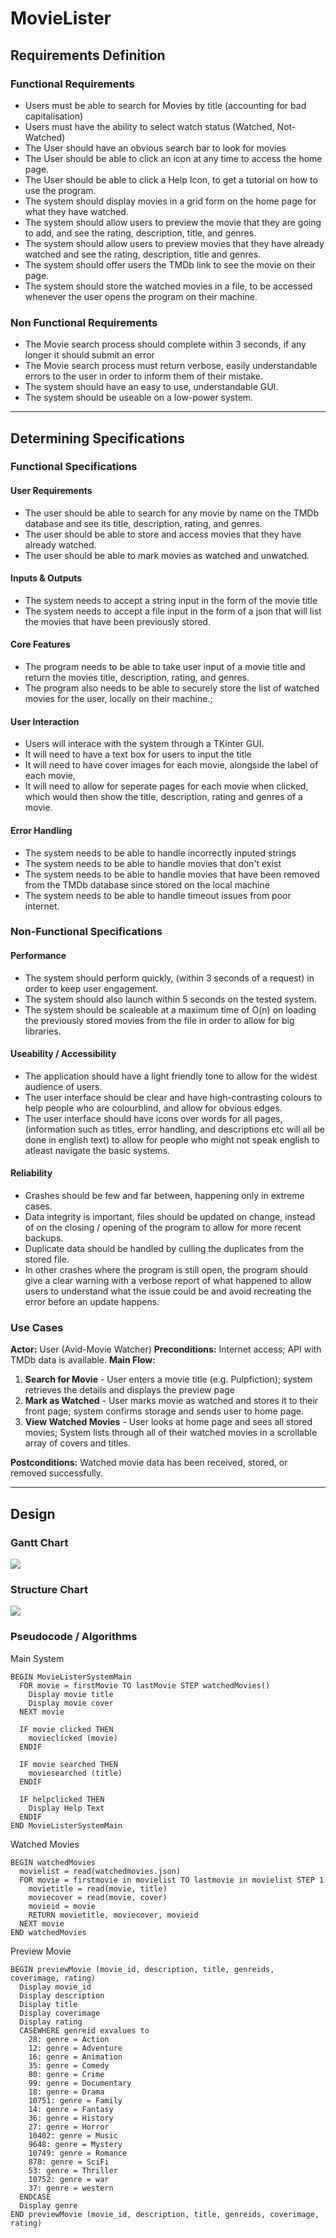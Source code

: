 # MovieLister

## **Requirements Definition**
### **Functional Requirements**
* Users must be able to search for Movies by title (accounting for bad capitalisation)
* Users must have the ability to select watch status (Watched, Not-Watched)
* The User should have an obvious search bar to look for movies
* The User should be able to click an icon at any time to access the home page.
* The User should be able to click a Help Icon, to get a tutorial on how to use the program.
* The system should display movies in a grid form on the home page for what they have watched.
* The system should allow users to preview the movie that they are going to add, and see the rating, description, title, and genres.
* The system should allow users to preview movies that they have already watched and see the rating, description, title and genres.
* The system should offer users the TMDb link to see the movie on their page.
* The system should store the watched movies in a file, to be accessed whenever the user opens the program on their machine.

### **Non Functional Requirements**
* The Movie search process should complete within 3 seconds, if any longer it should submit an error
* The Movie search process must return verbose, easily understandable errors to the user in order to inform them of their mistake.
* The system should have an easy to use, understandable GUI.
* The system should be useable on a low-power system.

---
## **Determining Specifications**
### **Functional Specifications**
#### **User Requirements**
* The user should be able to search for any movie by name on the TMDb database and see its title, description, rating, and genres.
* The user should be able to store and access movies that they have already watched.
* The user should be able to mark movies as watched and unwatched.
#### **Inputs & Outputs**
* The system needs to accept a string input in the form of the movie title
* The system needs to accept a file input in the form of a json that will list the movies that have been previously stored.
#### **Core Features**
* The program needs to be able to take user input of a movie title and return the movies title, description, rating, and genres.
* The program also needs to be able to securely store the list of watched movies for the user, locally on their machine.;
#### **User Interaction**
* Users will interace with the system through a TKinter GUI.
* It will need to have a text box for users to input the title
* It will need to have cover images for each movie, alongside the label of each movie,
* It will need to allow for seperate pages for each movie when clicked, which would then show the title, description, rating and genres of a movie.
#### **Error Handling**
* The system needs to be able to handle incorrectly inputed strings
* The system needs to be able to handle movies that don't exist
* The system needs to be able to handle movies that have been removed from the TMDb database since stored on the local machine
* The system needs to be able to handle timeout issues from poor internet.
### **Non-Functional Specifications**
#### **Performance**
* The system should perform quickly, (within 3 seconds of a request) in order to keep user engagement.
* The system should also launch within 5 seconds on the tested system.
* The system should be scaleable at a maximum time of O(n) on loading the previously stored movies from the file in order to allow for big libraries.
#### **Useability / Accessibility**
* The application should have a light friendly tone to allow for the widest audience of users.
* The user interface should be clear and have high-contrasting colours to help people who are colourblind, and allow for obvious edges.
* The user interface should have icons over words for all pages, (information such as titles, error handling, and descriptions etc will all be done in english text) to allow for people who might not speak english to atleast navigate the basic systems.
#### **Reliability**
* Crashes should be few and far between, happening only in extreme cases.
* Data integrity is important, files should be updated on change, instead of on the closing / opening of the program to allow for more recent backups.
* Duplicate data should be handled by culling the duplicates from the stored file.
* In other crashes where the program is still open, the program should give a clear warning with a verbose report of what happened to allow users to understand what the issue could be and avoid recreating the error before an update happens.
### **Use Cases**
**Actor:** User (Avid-Movie Watcher)
**Preconditions:** Internet access; API with TMDb data is available.
**Main Flow:**
1. **Search for Movie** - User enters a movie title (e.g. Pulpfiction); system retrieves the details and displays the preview page
2. **Mark as Watched** - User marks movie as watched and stores it to their front page; system confirms storage and sends user to home page.
3. **View Watched Movies** - User looks at home page and sees all stored movies; System lists through all of their watched movies in a scrollable array of covers and titles.

**Postconditions:** Watched movie data has been received, stored, or removed successfully.

---

## **Design**
### **Gantt Chart**
![](theorystorage/Jamie%20Hanson%20-%20Software%20Engineering%20-%202025%2003%205%20-%20MovieLister%20Gantt%20Chart.png)
### **Structure Chart**
![](theorystorage/Jamie%20Hanson%20-%20Software%20Engineering%20-%202025%2003%205%20-%20MovieLister%20Structure%20Chart.png)
### **Pseudocode / Algorithms**

Main System
```{r, tidy=FALSE, eval=FALSE, highlight=FALSE }
BEGIN MovieListerSystemMain
  FOR movie = firstMovie TO lastMovie STEP watchedMovies()
    Display movie title
    Display movie cover
  NEXT movie

  IF movie clicked THEN
    movieclicked (movie)
  ENDIF

  IF movie searched THEN
    moviesearched (title)
  ENDIF

  IF helpclicked THEN
    Display Help Text
  ENDIF
END MovieListerSystemMain
```



Watched Movies
```{r, tidy=FALSE, eval=FALSE, highlight=FALSE }
BEGIN watchedMovies
  movielist = read(watchedmovies.json)
  FOR movie = firstmovie in movielist TO lastmovie in movielist STEP 1
    movietitle = read(movie, title)
    moviecover = read(movie, cover)
    movieid = movie
    RETURN movietitle, moviecover, movieid
  NEXT movie 
END watchedMovies
```

Preview Movie
```{r, tidy=FALSE, eval=FALSE, highlight=FALSE }
BEGIN previewMovie (movie_id, description, title, genreids, coverimage, rating)
  Display movie_id
  Display description
  Display title
  Display coverimage
  Display rating
  CASEWHERE genreid exvalues to
    28: genre = Action
    12: genre = Adventure
    16: genre = Animation
    35: genre = Comedy
    80: genre = Crime
    99: genre = Documentary
    18: genre = Drama
    10751: genre = Family
    14: genre = Fantasy
    36: genre = History
    27: genre = Horror
    10402: genre = Music
    9648: genre = Mystery
    10749: genre = Romance
    878: genre = SciFi
    53: genre = Thriller
    10752: genre = war
    37: genre = western
  ENDCASE
  Display genre
END previewMovie (movie_id, description, title, genreids, coverimage, rating)